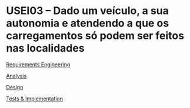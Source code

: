 # USEI03 – Dado um veículo, a sua autonomia e atendendo a que os carregamentos só podem ser feitos nas localidades
[Requirements Engineering](01.requirements-engineering/Readme.md)

[Analysis](02.analysis/Readme.md)

[Design](03.design/Readme.md)

[Tests & Implementation ](04.tests-and-implementation/Readme.md)
